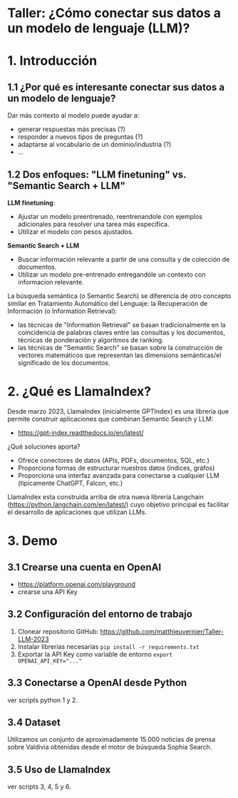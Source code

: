 # Taller: ¿Cómo conectar sus datos a un modelo de lenguaje (LLM)?

# 1. Introducción

## 1.1 ¿Por qué es interesante conectar sus datos a un modelo de lenguaje?

Dar más contexto al modelo puede ayudar a:
- generar respuestas más precisas (?)
- responder a nuevos tipos de preguntas (?)
- adaptarse al vocabulario de un dominio/industria (?)
- ...

## 1.2 Dos enfoques: "LLM finetuning" vs. "Semantic Search + LLM"

**LLM finetuning**:
- Ajustar un modelo preentrenado, reentrenandole con ejemplos adicionales para resolver una tarea más específica.
- Utilizar el modelo con pesos ajustados.

**Semantic Search + LLM**
- Buscar información relevante a partir de una consulta y de colección de documentos.
- Utilizar un modelo pre-entrenado entregandóle un contexto con informacion relevante.

La búsqueda semántica (o Semantic Search) se diferencia de otro concepto similar en Tratamiento Automático del Lenguaje: la Recuperación de Información (o Information Retrieval):
- las técnicas de "Information Retrieval" se basan tradicionalmente en la coincidencia de palabras claves entre las consultas y los documentos, técnicas de ponderación y algoritmos de ranking.
- las técnicas de "Semantic Search" se basan sobre la construcción de vectores matemáticos que representan las dimensions semánticas/el significado de los documentos.

# 2. ¿Qué es LlamaIndex?

Desde marzo 2023, LlamaIndex (inicialmente GPTIndex) es una librería que permite construir aplicaciones que combinan Semantic Search y LLM:
- https://gpt-index.readthedocs.io/en/latest/

¿Qué soluciones aporta?
-   Ofrece conectores de datos (APIs, PDFs, documentos, SQL, etc.)
-   Proporciona formas de estructurar nuestros datos (índices, gráfos)
-   Proporciona una interfaz avanzada para conectarse a cualquier LLM (tipicamente ChatGPT, Falcon, etc.) 

LlamaIndex esta construida arriba de otra nueva librería Langchain (https://python.langchain.com/en/latest/) cuyo objetivo principal es facilitar el desarrollo de aplicaciones que utilizan LLMs.

# 3. Demo

## 3.1 Crearse una cuenta en OpenAI 

- https://platform.openai.com/playground
- crearse una API Key

## 3.2 Configuración del entorno de trabajo

1. Clonear repositorio GitHub: https://github.com/matthieuvernier/Taller-LLM-2023
2. Instalar librerias necesarias 
```pip install -r requirements.txt ```
3. Exportar la API Key como variable de entorno
```export OPENAI_API_KEY="..." ```

## 3.3 Conectarse a OpenAI desde Python 

ver scripts python 1 y 2.

## 3.4 Dataset

Utilizamos un conjunto de aproximadamente 15.000 noticias de prensa sobre Valdivia obtenidas desde el motor de búsqueda Sophia Search.

## 3.5 Uso de LlamaIndex

ver scripts 3, 4, 5 y 6.